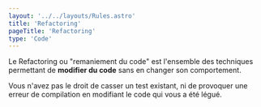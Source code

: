 ```yaml
---
layout: '../../layouts/Rules.astro'
title: 'Refactoring'
pageTitle: 'Refactoring'
type: 'Code'
---
```


Le Refactoring ou "remaniement du code" est l'ensemble des techniques permettant de **modifier du code** sans en changer son comportement.

Vous n'avez pas le droit de casser un test existant, ni de provoquer une erreur de compilation en modifiant le code qui vous a été légué.
